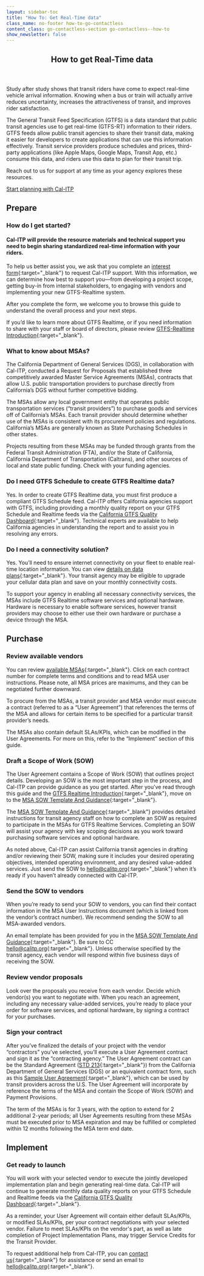 ```yaml
---
layout: sidebar-toc
title: "How To: Get Real-Time data"
class_name: no-footer how-to-go-contactless
content_class: go-contactless-section go-contactless--how-to
show_newsletter: false
---
```


<section class="go-contactless-section bg-dark-blue">
  <div class="row justify-content-center">
    <div class="col-md-8">
      <header>
        <h1 class="page-header text-white">How to get Real-Time data</h1>
      </header>
      <p class="text-white">
        Study after study shows that transit riders have come to expect real-time vehicle arrival information. Knowing when a bus or train will actually arrive reduces uncertainty, increases the attractiveness of transit, and improves rider satisfaction. 
      </p>
      <p class="text-white">The General Transit Feed Specification (GTFS) is a data standard that public transit agencies use to get real-time (GTFS-RT) information to their riders. GTFS feeds allow public transit agencies to share their transit data, making it easier for developers to create applications that can use this information effectively. Transit service providers produce schedules and prices, third-party applications (like Apple Maps, Google Maps, Transit App, etc.) consume this data, and riders use this data to plan for their transit trip.</p>
      <p class="text-white">Reach out to us for support at any time as your agency explores these resources.</p>
      <div class="mx-auto text-center pt-4">
        <a class="btn btn-dark-blue-inverted" href="mailto:hello@calitp.org">Start planning with Cal-ITP</a>
      </div>
    </div>
  </div>
</section>

<!-- END_PREFACE -->

## Prepare

### How do I get started?

#### Cal-ITP will provide the resource materials and technical support you need to begin sharing standardized real-time information with your riders.

To help us better assist you, we ask that you complete an [interest form](/contact){:target="\_blank"} to request Cal-ITP support. With this information, we can determine how best to support you—from developing a project scope, getting buy-in from internal stakeholders, to engaging with vendors and implementing your new GTFS-Realtime system.

After you complete the form, we welcome you to browse this guide to understand the overall process and your next steps.

If you’d like to learn more about GTFS Realtime, or if you need information to share with your staff or board of directors, please review [GTFS-Realtime Introduction](/intro-gtfs-rt){:target="\_blank"}.

### What to know about MSAs?

The California Department of General Services (DGS), in collaboration with Cal-ITP, conducted a Request for Proposals that established three competitively awarded Master Service Agreements (MSAs), contracts that allow U.S. public transportation providers to purchase directly from California’s DGS without further competitive bidding.

The MSAs allow any local government entity that operates public transportation services (“transit providers”) to purchase goods and services off of California’s MSAs. Each transit provider should determine whether use of the MSAs is consistent with its procurement policies and regulations. California’s MSAs are generally known as State Purchasing Schedules in other states.

Projects resulting from these MSAs may be funded through grants from the Federal Transit Administration (FTA), and/or the State of California, California Department of Transportation (Caltrans), and other sources of local and state public funding. Check with your funding agencies.

### Do I need GTFS Schedule to create GTFS Realtime data?

Yes. In order to create GTFS Realtime data, you must first produce a compliant GTFS Schedule feed. Cal-ITP offers California agencies support with GTFS, including providing a monthly quality report on your GTFS Schedule and Realtime feeds via the [California GTFS Quality Dashboard](https://reports.calitp.org/){:target="\_blank"}. Technical experts are available to help California agencies in understanding the report and to assist you in resolving any errors.

### Do I need a connectivity solution?

Yes. You’ll need to ensure internet connectivity on your fleet to enable real-time location information. You can view [details on data plans](/how-to/get-connected){:target="\_blank"}. Your transit agency may be eligible to upgrade your cellular data plan and save on your monthly connectivity costs.

To support your agency in enabling all necessary connectivity services, the MSAs include GTFS Realtime software services and optional hardware. Hardware is necessary to enable software services, however transit providers may choose to either use their own hardware or purchase a device through the MSA.

## Purchase

### Review available vendors

You can review [available MSAs](/contracts/view?contracts-filter-product=GTFS-Realtime){:target="\_blank"}. Click on each contract number for complete terms and conditions and to read MSA user instructions. Please note, all MSA prices are maximums, and they can be negotiated further downward.

To procure from the MSAs, a transit provider and MSA vendor must execute a contract (referred to as a “User Agreement”) that references the terms of the MSA and allows for certain items to be specified for a particular transit provider’s needs.

The MSAs also contain default SLAs/KPIs, which can be modified in the User Agreements. For more on this, refer to the “Implement” section of this guide.

### Draft a Scope of Work (SOW)

The User Agreement contains a Scope of Work (SOW) that outlines project details. Developing an SOW is the most important step in the process, and Cal-ITP can provide guidance as you get started. After you’ve read through this guide and the [GTFS Realtime Introduction](/intro-gtfs-rt){:target="\_blank"}, move on to the [MSA SOW Template And Guidance](/uploads/MSA-SOW-Template-and-Guidance-2025.01.20.docx){:target="\_blank"}.

The [MSA SOW Template And Guidance](/uploads/MSA-SOW-Template-and-Guidance-2025.01.20.docx){:target="\_blank"} provides detailed instructions for transit agency staff on how to complete an SOW as required to participate in the MSAs for GTFS Realtime Services. Completing an SOW will assist your agency with key scoping decisions as you work toward purchasing software services and optional hardware.

As noted above, Cal-ITP can assist California transit agencies in drafting and/or reviewing their SOW, making sure it includes your desired operating objectives, intended operating environment, and any desired value-added services. Just send the SOW to [hello@calitp.org](mailto:hello@calitp.org){:target="\_blank"} when it’s ready if you haven’t already connected with Cal-ITP.

### Send the SOW to vendors

When you’re ready to send your SOW to vendors, you can find their contact information in the MSA User Instructions document (which is linked from the vendor’s contract number). We recommend sending the SOW to all MSA-awarded vendors.

An email template has been provided for you in the [MSA SOW Template And Guidance](/uploads/MSA-SOW-Template-and-Guidance-2025.01.20.docx){:target="\_blank"}. Be sure to CC [hello@calitp.org](mailto:hello@calitp.org){:target="\_blank"}. Unless otherwise specified by the transit agency, each vendor will respond within five business days of receiving the SOW.

### Review vendor proposals

Look over the proposals you receive from each vendor. Decide which vendor(s) you want to negotiate with. When you reach an agreement, including any necessary value-added services, you’re ready to place your order for software services, and optional hardware, by signing a contract for your purchases.

### Sign your contract

After you’ve finalized the details of your project with the vendor “contractors” you’ve selected, you’ll execute a User Agreement contract and sign it as the “contracting agency.” The User Agreement contract can be the Standard Agreement ([STD 213](https://www.dgs.ca.gov/ols/Forms?search=213&topicCategoryFilters=&audienceCategoryFilters=9048d318e266493abfd2361dc40d1f45&sort=relevance&activeFilters=audience%7C&page=1){:target="\_blank"}) from the California Department of General Services (DGS) or an equivalent contract form, such as this [Sample User Agreement](https://resources.calitp.org/mobility-marketplace/User-Agreement-Contract-Form_MSA%205-21-70-28.docx){:target="\_blank"}, which can be used by transit providers across the U.S. The User Agreement will incorporate by reference the terms of the MSA and contain the Scope of Work (SOW) and Payment Provisions.

The term of the MSAs is for 3 years, with the option to extend for 2 additional 2-year periods; all User Agreements resulting from these MSAs must be executed prior to MSA expiration and may be fulfilled or completed within 12 months following the MSA term end date.

## Implement

### Get ready to launch

You will work with your selected vendor to execute the jointly developed implementation plan and begin generating real-time data. Cal-ITP will continue to generate monthly data quality reports on your GTFS Schedule and Realtime feeds via the [California GTFS Quality Dashboard](https://reports.calitp.org/){:target="\_blank"}.

As a reminder, your User Agreement will contain either default SLAs/KPIs, or modified SLAs/KPIs, per your contract negotiations with your selected vendor. Failure to meet SLAs/KPIs on the vendor's part, as well as late completion of Project Implementation Plans, may trigger Service Credits for the Transit Provider.

To request additional help from Cal-ITP, you can [contact us](/contact){:target="\_blank"} for assistance or send an email to [hello@calitp.org](mailto:hello@calitp.org){:target="\_blank"}.
